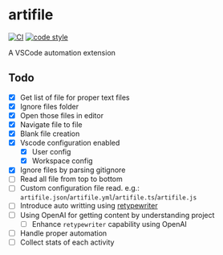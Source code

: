 # artifile

[![CI](https://github.com/rjoydip/artifile/actions/workflows/ci.yml/badge.svg)](https://github.com/rjoydip/artifile/actions/workflows/ci.yml)
[![code style](https://antfu.me/badge-code-style.svg)](https://github.com/antfu/eslint-config)

A VSCode automation extension

## Todo

- [x] Get list of file for proper text files
- [x] Ignore files folder
- [x] Open those files in editor
- [x] Navigate file to file
- [x] Blank file creation
- [x] Vscode configuration enabled
  - [x] User config
  - [x] Workspace config
- [x] Ignore files by parsing gitignore
- [ ] Read all file from top to bottom
- [ ] Custom configuration file read. e.g.: `artifile.json`/`artifile.yml`/`artifile.ts`/`artifile.js`
- [ ] Introduce auto writting using [retypewriter](https://github.com/antfu/retypewriter)
- [ ] Using OpenAI for getting content by understanding project
  - [ ] Enhance `retypewriter` capability using OpenAI
- [ ] Handle proper automation
- [ ] Collect stats of each activity
